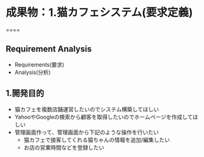 # 成果物：1.猫カフェシステム(要求定義)
====

## Requirement Analysis
+ Requirements(要求)
+ Analysis(分析)

## 1.開発目的
+ 猫カフェを複数店舗運営したいのでシステム構築してほしい
+ YahooやGoogleの検索から顧客を取得したいのでホームページを作成してほしい
+ 管理画面作って、管理画面から下記のような操作を行いたい
  + 猫カフェで接客してくれる猫ちゃんの情報を追加/編集したい
  + お店の営業時間などを登録したい

